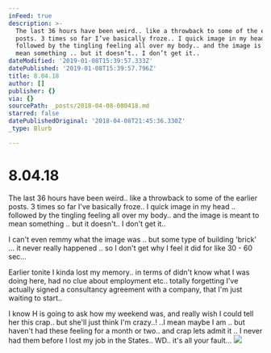 ```yaml
---
inFeed: true
description: >-
  The last 36 hours have been weird.. like a throwback to some of the earlier
  posts. 3 times so far I’ve basically froze.. I quick image in my head ..
  followed by the tingling feeling all over my body.. and the image is meant to
  mean something .. but it doesn’t.. I don’t get it..
dateModified: '2019-01-08T15:39:57.333Z'
datePublished: '2019-01-08T15:39:57.796Z'
title: 8.04.18
author: []
publisher: {}
via: {}
sourcePath: _posts/2018-04-08-080418.md
starred: false
datePublishedOriginal: '2018-04-08T21:45:36.330Z'
_type: Blurb

---
```

# 8.04.18

The last 36 hours have been weird.. like a throwback to some of the earlier posts. 3 times so far I've basically froze.. I quick image in my head .. followed by the tingling feeling all over my body.. and the image is meant to mean something .. but it doesn't.. I don't get it..

I can't even remmy what the image was .. but some type of building 'brick' ... it never really happened .. so I don't get why I feel it did for like 30 - 60 sec...

Earlier tonite I kinda lost my memory.. in terms of didn't know what I was doing here, had no clue about employment etc.. totally forgetting I've actually signed a consultancy agreement with a company, that I'm just waiting to start..

I know H is going to ask how my weekend was, and really wish I could tell her this crap.. but she'll just think I'm crazy..! ..I mean maybe I am .. but haven't had these feeling for a month or two.. and crap lets admit it .. I never had them before I lost my job in the States.. WD.. it's all your fault...
![](https://the-grid-user-content.s3-us-west-2.amazonaws.com/0d41dc89-d060-4aa7-82af-3083df0eebb8.jpg)
